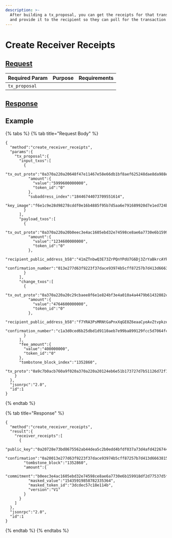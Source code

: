 ```yaml
---
description: >-
  After building a tx_proposal, you can get the receipts for that transaction
  and provide it to the recipient so they can poll for the transaction status.
---
```


# Create Receiver Receipts

## [Request](../../../full-service/src/json_rpc/v2/api/request.rs#L40)

| Required Param | Purpose | Requirements |
| :--- | :--- | :--- |
| `tx_proposal` |  |  |

## [Response](../../../full-service/src/json_rpc/v2/api/response.rs#L41)

## Example

{% tabs %}
{% tab title="Request Body" %}
```text
{
  "method":"create_receiver_receipts",
  "params":{
    "tx_proposal":{
      "input_txos":[
        {
          "tx_out_proto":"0a370a220a20648f47e11467e58e66db1bf8aef625248dae8da988eadf2852a065e1d64...",
          "amount":{
            "value":"5999600000000",
            "token_id":"0"
          },
          "subaddress_index":"18446744073709551614",
          "key_image":"f6e1c9e28d98278cddf0e16b4885f95b7d5aa6e791689920d7e1ed724bc79d0d"
        }
      ],
      "payload_txos":[
        {
          "tx_out_proto":"0a370a220a20b0eec3e4ac1605ebd32e74598ce8ae6a7730e6b159918df2d77537d5f349...",
          "amount":{
            "value":"1234600000000",
            "token_id":"0"
          },
          "recipient_public_address_b58":"41mZTnbwQ3E73ZrPQnYPdU7G6Dj3ZrYaBkrcAYPNgm61P7gBvzUke94HQB8ztPaAu1y1NCFyUAoRyYsCMixeKpUvMK64QYC1NDd7YneACJk",
          "confirmation_number":"013e277d63f9223f37dace93974b5cff87257b7d413d66638155af89345016d0"
        }
      ],
      "change_txos":[
        {
          "tx_out_proto":"0a370a220a20c29cbaee8f6e1e824bf3e4a010a4a4479b61432082c890fc7481ddecff....",
          "amount":{
            "value":"4764600000000",
            "token_id":"0"
          },
          "recipient_public_address_b58":"f7YRA3PsMRNtGaPnxXqGE8Z6eaaCyeAvZtvpkze86aWxcF7a4Kcz1t7p827GHRqM93iWHvqqrp2poG1QxX4xVidAXNuBGzwpCsEoAouq5h",
          "confirmation_number":"c1a3d0ced6b25dbd1d9110aeb7e99ba899129fcc5d7064fcc3a8626b245ae7e5"
        }
      ],
      "fee_amount":{
        "value":"400000000",
        "token_id":"0"
      },
      "tombstone_block_index":"1352860",
      "tx_proto":"0a9c7b0acb760a9f020a370a220a20124eb6e51b173727d7b51126d72f1f77fcd7ebc0655ba..."
    }
  },
  "jsonrpc":"2.0",
  "id":1
}
```
{% endtab %}

{% tab title="Response" %}
```text
{
  "method":"create_receiver_receipts",
  "result":{
    "receiver_receipts":[
      {
        "public_key":"0a20728e73bd8675562ab44dea5c2b0edd4bfdf037a73d4afd42267442337c60f73b",
        "confirmation":"0a20013e277d63f9223f37dace93974b5cff87257b7d413d66638155af89345016d0",
        "tombstone_block":"1352860",
        "amount":{
          "commitment":"b0eec3e4ac1605ebd32e74598ce8ae6a7730e6b159918df2d77537d5f349e43c",
          "masked_value":"15435919858782335364",
          "masked_token_id":"3dcdec57c18e114b",
          "version":"V1"
        }
      }
    ]
  },
  "jsonrpc":"2.0",
  "id":1
}
```
{% endtab %}
{% endtabs %}

